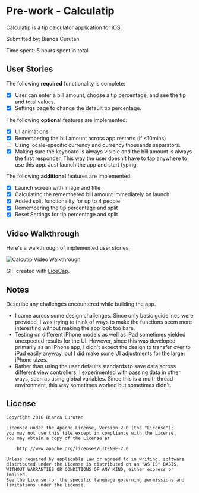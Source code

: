 # Pre-work - Calculatip

Calculatip is a tip calculator application for iOS.

Submitted by: Bianca Curutan

Time spent: 5 hours spent in total

## User Stories

The following **required** functionality is complete:

* [x] User can enter a bill amount, choose a tip percentage, and see the tip and total values.
* [x] Settings page to change the default tip percentage.

The following **optional** features are implemented:
* [x] UI animations
* [x] Remembering the bill amount across app restarts (if <10mins)
* [ ] Using locale-specific currency and currency thousands separators.
* [x] Making sure the keyboard is always visible and the bill amount is always the first responder. This way the user doesn't have to tap anywhere to use this app. Just launch the app and start typing.

The following **additional** features are implemented:

- [x] Launch screen with image and title
- [x] Calculating the remembered bill amount immediately on launch
- [x] Added split functionality for up to 4 people
- [x] Remembering the tip percentage and split 
- [x] Reset Settings for tip percentage and split

## Video Walkthrough 

Here's a walkthrough of implemented user stories:

<img src='http://i.imgur.com/zUql9Jy.gif' title='Calcutip Video Walkthrough' width='' alt='Calcutip Video Walkthrough' />

GIF created with [LiceCap](http://www.cockos.com/licecap/).

## Notes

Describe any challenges encountered while building the app.

- I came across some design challenges. Since only basic guidelines were provided, I was trying to think of ways to make the functions seem more interesting without making the app look too bare.
- Testing on different iPhone models as well as iPad sometimes yielded unexpected results for the UI. However, since this was developed primarily as an iPhone app, I didn't expect the design to transfer over to iPad easily anyway, but I did make some UI adjustments for the larger iPhone sizes.
- Rather than using the user defaults standards to save data across different view controllers, I experimented with passing data in other ways, such as using global variables. Since this is a multi-thread environment, this way sometimes worked but sometimes didn't.


## License

    Copyright 2016 Bianca Curutan

    Licensed under the Apache License, Version 2.0 (the "License");
    you may not use this file except in compliance with the License.
    You may obtain a copy of the License at

        http://www.apache.org/licenses/LICENSE-2.0

    Unless required by applicable law or agreed to in writing, software
    distributed under the License is distributed on an "AS IS" BASIS,
    WITHOUT WARRANTIES OR CONDITIONS OF ANY KIND, either express or implied.
    See the License for the specific language governing permissions and
    limitations under the License.
